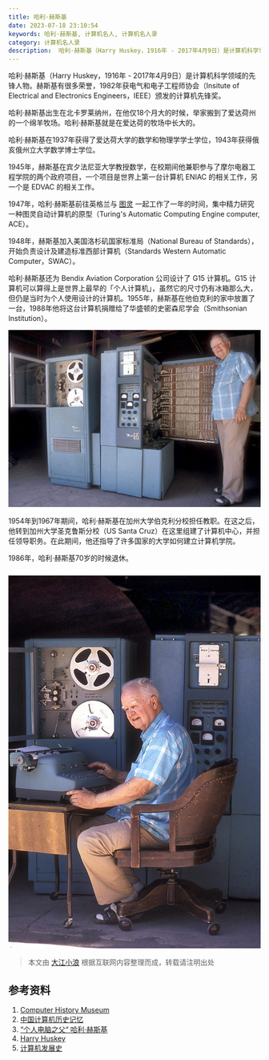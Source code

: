 ```yaml
---
title: 哈利·赫斯基
date: 2023-07-18 23:10:54
keywords: 哈利·赫斯基, 计算机名人, 计算机名人录
category: 计算机名人录
description:  哈利·赫斯基（Harry Huskey，1916年 - 2017年4月9日）是计算机科学领域的先锋人物。赫斯基有很多荣誉，1982年获电气和电子工程师协会（Insitute of Electrical and Electronics Engineers，IEEE）颁发的计算机先锋奖。
---
```


哈利·赫斯基（Harry Huskey，1916年 - 2017年4月9日）是计算机科学领域的先锋人物。赫斯基有很多荣誉，1982年获电气和电子工程师协会（Insitute of Electrical and Electronics Engineers，IEEE）颁发的计算机先锋奖。

哈利·赫斯基出生在北卡罗莱纳州，在他仅18个月大的时候，举家搬到了爱达荷州的一个绵羊牧场。哈利·赫斯基就是在爱达荷的牧场中长大的。

哈利·赫斯基在1937年获得了爱达荷大学的数学和物理学学士学位，1943年获得俄亥俄州立大学数学博士学位。

1945年，赫斯基在宾夕法尼亚大学教授数学，在校期间他兼职参与了摩尔电器工程学院的两个政府项目，一个项目是世界上第一台计算机 ENIAC 的相关工作，另一个是 EDVAC 的相关工作。

1947年，哈利·赫斯基前往英格兰与 [图灵](http://www.edulinks.cn/2021/01/09/20210109-turing/) 一起工作了一年的时间，集中精力研究一种图灵自动计算机的原型（Turing's Automatic Computing Engine computer, ACE）。

1948年，赫斯基加入美国洛杉矶国家标准局（National Bureau of Standards），开始负责设计及建造标准西部计算机（Standards Western Automatic Computer，SWAC）。

哈利·赫斯基还为 Bendix Aviation Corporation 公司设计了 G15 计算机。G15 计算机可以算得上是世界上最早的「个人计算机」，虽然它的尺寸仍有冰箱那么大，但仍是当时为个人使用设计的计算机。1955年，赫斯基在他伯克利的家中放置了一台，1988年他将这台计算机捐赠给了华盛顿的史密森尼学会（Smithsonian Institution）。

![img](20230718-harry-hushkey/Harry-Huskey-with-G15_edited-1-1024x716.jpg)

1954年到1967年期间，哈利·赫斯基在加州大学伯克利分校担任教职。在这之后，他转到加州大学圣克鲁斯分校（US Santa Cruz）在这里组建了计算机中心，并担任领导职务。在此期间，他还指导了许多国家的大学如何建立计算机学院。

1986年，哈利·赫斯基70岁的时候退休。

![img](20230718-harry-hushkey/Harry-Huskey-seated-with-G15-1-683x1024.jpg)

> 本文由 [大江小浪](http://edulinks.cn) 根据互联网内容整理而成，转载请注明出处

## 参考资料

1. [Computer History Museum](https://www.computerhistory.org/)
1. [中国计算机历史记忆](https://www.ccf.org.cn/Computing_history/)
1. [“个人电脑之父“ 哈利·赫斯基](https://www.ithome.com/0/305/867.htm)
1. [Harry Huskey](https://harryhuskey.com/)
1. [计算机发展史](https://blog.csdn.net/weixin_30410119/article/details/98408135)
